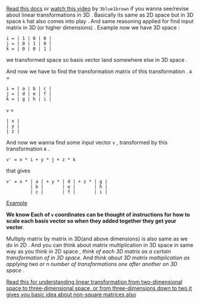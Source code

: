 [Read this docs](https://www.3blue1brown.com/lessons/matrix-multiplication) 
or [watch this video](https://youtu.be/rHLEWRxRGiM?si=_Z4cRBagLngLWiuC) by `3blue1brown` if you wanna see/revise about linear transformations in 3D . 
Basically its same as 2D space but in 3D space `k` hat also comes into play . 
And same reasoning applied for find input matrix in 3D (or higher dimensions) . 
Example now we have 3D space :
```
i = | 1 | 0 | 0 |
j = | 0 | 1 | 0 |
k = | 0 | 0 | 1 |
```
we transformed space so basis vector land somewhere else in 3D space .

And now we have to find the transformation matrix of this transformation . `A` = 
``` 
i = | a | b | c | 
j = | d | e | f |
k = | g | h | i |
``` 

`v` = 
```
| x |
| y |
| z |
```
And now we wanna find some input vector `v` , transformed by this transformation `A` .
```
v' = x * i + y * j + z * k
```
that gives 
```
v' = x * | a | + y * | d | + z * | g | 
         | b |       | e |       | h |
         | c |       | f |       | i |   
```

[Example](https://youtu.be/rHLEWRxRGiM?si=_3KFX259Fs9AfSVe&t=194)

**We know Each of `v` coordinates can be thought of instructions for how to scale each basis vector so when they added together they get your vector**.

Multiply matrix by matrix in 3D(and above dimensions) is also same as we do in 2D . And you can think about matrix multiplication in 3D space in same way as you think in 2D space , *think of each 3D matrix as a certain transformation of in 3D space*. And *think about 3D matrix maltiplication as applying two or n number of transformations one after another on 3D space* .

[Read this for understanding linear transformation from two-dimensional space to three-dimensional space, or from three-dimensions down to two it gives you basic idea about non-square matrices also](https://www.3blue1brown.com/lessons/3d-transformations#puzzle)
